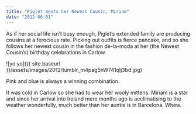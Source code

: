 ```yaml
---
title: "Piglet meets her Newest Cousin, Miriam"
date: "2012-06-01"
---
```


As if her social life isn’t busy enough, Piglet’s extended family are producing cousins at a ferocious rate. Picking out outfits is fierce pancake, and so she follows her newest cousin in the fashion de-la-moda at her (the Newest Cousin’s) birthday celebrations in Carlow.

![yo yo]({{ site.baseurl }}/assets/images/2012/tumblr_m4pag5hW741qlj3bd.jpg)

Pink and blue is always a winning combination.

It was cold in Carlow so she had to wear her wooly mittens. Miriam is a star and since her arrival into Ireland mere months ago is acclimatising to the weather wonderfully, much better than her auntie is in Barcelona. Whew.
